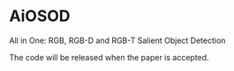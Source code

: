# AiOSOD
All in One: RGB, RGB-D and RGB-T Salient Object Detection

The code will be released when the paper is accepted.
